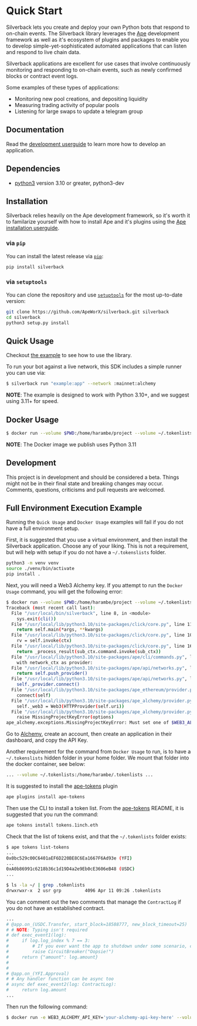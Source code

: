# Quick Start

Silverback lets you create and deploy your own Python bots that respond to on-chain events.
The Silverback library leverages the [Ape](https://docs.apeworx.io/ape/stable/userguides/quickstart) development framework as well as it's ecosystem of plugins and packages to enable you to develop simple-yet-sophisticated automated applications that can listen and respond to live chain data.

Silverback applications are excellent for use cases that involve continuously monitoring and responding to on-chain events, such as newly confirmed blocks or contract event logs.

Some examples of these types of applications:

- Monitoring new pool creations, and depositing liquidity
- Measuring trading activity of popular pools
- Listening for large swaps to update a telegram group

## Documentation

Read the [development userguide](https://docs.apeworx.io/silverback/stable/userguides/development.html) to learn more how to develop an application.

## Dependencies

- [python3](https://www.python.org/downloads) version 3.10 or greater, python3-dev

## Installation

Silverback relies heavily on the Ape development framework, so it's worth it to familarize yourself with how to install Ape and it's plugins using the [Ape installation userguide](https://docs.apeworx.io/ape/latest/userguides/quickstart#installation).

### via `pip`

You can install the latest release via [`pip`](https://pypi.org/project/pip/):

```bash
pip install silverback
```

### via `setuptools`

You can clone the repository and use [`setuptools`](https://github.com/pypa/setuptools) for the most up-to-date version:

```bash
git clone https://github.com/ApeWorX/silverback.git silverback
cd silverback
python3 setup.py install
```

## Quick Usage

Checkout [the example](./example.py) to see how to use the library.

To run your bot against a live network, this SDK includes a simple runner you can use via:

```sh
$ silverback run "example:app" --network :mainnet:alchemy
```

**NOTE**: The example is designed to work with Python 3.10+, and we suggest using 3.11+ for speed.

## Docker Usage

```sh
$ docker run --volume $PWD:/home/harambe/project --volume ~/.tokenlists:/home/harambe/.tokenlists apeworx/silverback:latest run "example:app" --network :mainnet:alchemy
```

**NOTE**: The Docker image we publish uses Python 3.11

## Development

This project is in development and should be considered a beta.
Things might not be in their final state and breaking changes may occur.
Comments, questions, criticisms and pull requests are welcomed.

## Full Environment Execution Example

Running the `Quick Usage` and `Docker Usage` examples will fail if you do not have a full environment setup.

First, it is suggested that you use a virtual environment, and then install the Silverback application. Choose any of your liking. This is not a requirement, but will help with setup if you do not have a `~/.tokenslists` folder.

```bash
python3 -m venv venv
source ./venv/bin/activate
pip install .
```

Next, you will need a Web3 Alchemy key. If you attempt to run the `Docker Usage` command, you will get the following error:

```bash
$ docker run --volume $PWD:/home/harambe/project --volume ~/.tokenlists:/home/harambe/.tokenlists apeworx/silverback:latest run "example:app" --network :mainnet:alchemy
Traceback (most recent call last):
  File "/usr/local/bin/silverback", line 8, in <module>
    sys.exit(cli())
  File "/usr/local/lib/python3.10/site-packages/click/core.py", line 1157, in __call__
    return self.main(*args, **kwargs)
  File "/usr/local/lib/python3.10/site-packages/click/core.py", line 1078, in main
    rv = self.invoke(ctx)
  File "/usr/local/lib/python3.10/site-packages/click/core.py", line 1688, in invoke
    return _process_result(sub_ctx.command.invoke(sub_ctx))
  File "/usr/local/lib/python3.10/site-packages/ape/cli/commands.py", line 95, in invoke
    with network_ctx as provider:
  File "/usr/local/lib/python3.10/site-packages/ape/api/networks.py", line 679, in __enter__
    return self.push_provider()
  File "/usr/local/lib/python3.10/site-packages/ape/api/networks.py", line 692, in push_provider
    self._provider.connect()
  File "/usr/local/lib/python3.10/site-packages/ape_ethereum/provider.py", line 113, in connect_wrapper
    connect(self)
  File "/usr/local/lib/python3.10/site-packages/ape_alchemy/provider.py", line 102, in connect
    self._web3 = Web3(HTTPProvider(self.uri))
  File "/usr/local/lib/python3.10/site-packages/ape_alchemy/provider.py", line 72, in uri
    raise MissingProjectKeyError(options)
ape_alchemy.exceptions.MissingProjectKeyError: Must set one of $WEB3_ALCHEMY_PROJECT_ID, $WEB3_ALCHEMY_API_KEY, $WEB3_ETHEREUM_MAINNET_ALCHEMY_PROJECT_ID, $WEB3_ETHEREUM_MAINNET_ALCHEMY_API_KEY.
```

Go to [Alchemy](https://alchemy.com), create an account, then create an application in their dashboard, and copy the API Key.

Another requirement for the command from `Docker Usage` to run, is to have a `~/.tokenslists` hidden folder in your home folder. We mount that folder into the docker container, see below:

```bash
... --volume ~/.tokenlists:/home/harambe/.tokenlists ...
```

It is suggested to install the [ape-tokens](https://github.com/ApeWorX/ape-tokens) plugin

```bash
ape plugins install ape-tokens
```

Then use the CLI to install a token list. From the [ape-tokens](https://github.com/ApeWorX/ape-tokens?tab=readme-ov-file#quick-usage) README, it is suggested that you run the command:

```bash
ape tokens install tokens.1inch.eth
```

Check that the list of tokens exist, and that the `~/.tokenlists` folder exists:

```bash
$ ape tokens list-tokens
...
0x0bc529c00C6401aEF6D220BE8C6Ea1667F6Ad93e (YFI)
...
0xA0b86991c6218b36c1d19D4a2e9Eb0cE3606eB48 (USDC)
...
```

```bash
$ ls -la ~/ | grep .tokenlists
drwxrwxr-x  2 usr grp         4096 Apr 11 09:26 .tokenlists
```

You can comment out the two comments that manage the `ContractLog` if you do not have an established contract.

```python
...
# @app.on_(USDC.Transfer, start_block=18588777, new_block_timeout=25)
# # NOTE: Typing isn't required
# def exec_event1(log):
#     if log.log_index % 7 == 3:
#         # If you ever want the app to shutdown under some scenario, call this exception
#         raise CircuitBreaker("Oopsie!")
#     return {"amount": log.amount}
#
#
# @app.on_(YFI.Approval)
# # Any handler function can be async too
# async def exec_event2(log: ContractLog):
#     return log.amount
...
```

Then run the following command:

```bash
$ docker run -e WEB3_ALCHEMY_API_KEY='your-alchemy-api-key-here' --volume $PWD:/home/harambe/project --volume ~/.tokenlists:/home/harambe/.tokenlists apeworx/silverback:latest run "example:app" --network :mainnet:alchemy
```
